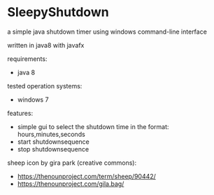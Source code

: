 # SleepyShutdown
a simple java shutdown timer using windows command-line interface

written in java8 with javafx

requirements:
- java 8

tested operation systems:
- windows 7

features:
- simple gui to select the shutdown time in the format: hours,minutes,seconds
- start shutdownsequence
- stop shutdownsequence

sheep icon by gira park (creative commons):
- https://thenounproject.com/term/sheep/90442/
- https://thenounproject.com/gila.bag/
